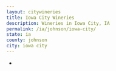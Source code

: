 ```yaml
---
layout: citywineries
title: Iowa City Wineries
description: Wineries in Iowa City, IA
permalink: /ia/johnson/iowa-city/
state: ia
county: johnson
city: iowa city
---
```

-
